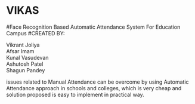 # VIKAS
#Face Recognition Based Automatic Attendance System For Education Campus
#CREATED BY:

Vikrant Joliya                    
Afsar Imam                    
Kunal Vasudevan                      
Ashutosh Patel                     
Shagun Pandey 

issues related to Manual Attendance can be overcome by using Automatic Attendance approach in schools and colleges, which is very cheap and solution proposed is easy to implement in practical way.
